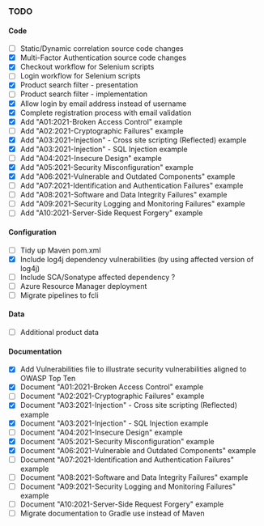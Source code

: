 ### TODO

#### Code

- [ ] Static/Dynamic correlation source code changes
- [X] Multi-Factor Authentication source code changes
- [X] Checkout workflow for Selenium scripts 
- [ ] Login workflow for Selenium scripts
- [X] Product search filter - presentation
- [ ] Product search filter - implementation
- [X] Allow login by email address instead of username
- [X] Complete registration process with email validation  
- [X] Add "A01:2021-Broken Access Control" example
- [ ] Add "A02:2021-Cryptographic Failures" example
- [X] Add "A03:2021-Injection" - Cross site scripting (Reflected) example  
- [X] Add "A03:2021-Injection" - SQL Injection example
- [ ] Add "A04:2021-Insecure Design" example
- [X] Add "A05:2021-Security Misconfiguration" example
- [X] Add "A06:2021-Vulnerable and Outdated Components" example
- [ ] Add "A07:2021-Identification and Authentication Failures" example
- [ ] Add "A08:2021-Software and Data Integrity Failures" example
- [ ] Add "A09:2021-Security Logging and Monitoring Failures" example
- [ ] Add "A10:2021-Server-Side Request Forgery" example

#### Configuration

- [ ] Tidy up Maven pom.xml
- [X] Include log4j dependency vulnerabilities (by using affected version of log4j)
- [ ] Include SCA/Sonatype affected dependency ? 
- [ ] Azure Resource Manager deployment
- [ ] Migrate pipelines to fcli

#### Data

- [ ] Additional product data

#### Documentation

- [X] Add Vulnerabilities file to illustrate security vulnerabilities aligned to OWASP Top Ten
- [X] Document "A01:2021-Broken Access Control" example
- [ ] Document "A02:2021-Cryptographic Failures" example
- [X] Document "A03:2021-Injection" - Cross site scripting (Reflected) example
- [X] Document "A03:2021-Injection" - SQL Injection example
- [ ] Document "A04:2021-Insecure Design" example
- [X] Document "A05:2021-Security Misconfiguration" example
- [X] Document "A06:2021-Vulnerable and Outdated Components" example
- [ ] Document "A07:2021-Identification and Authentication Failures" example
- [ ] Document "A08:2021-Software and Data Integrity Failures" example
- [ ] Document "A09:2021-Security Logging and Monitoring Failures" example
- [ ] Document "A10:2021-Server-Side Request Forgery" example
- [ ] Migrate documentation to Gradle use instead of Maven